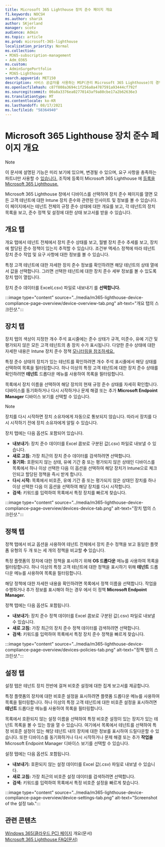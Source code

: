 ```yaml
---
title: Microsoft 365 Lighthouse 장치 준수 페이지 개요
f1.keywords: NOCSH
ms.author: sharik
author: SKjerland
manager: scotv
audience: Admin
ms.topic: article
ms.prod: microsoft-365-lighthouse
localization_priority: Normal
ms.collection:
- M365-subscription-management
- Adm_O365
ms.custom:
- AdminSurgePortfolio
- M365-Lighthouse
search.appverid: MET150
description: 서비스 공급자를 사용하는 MSP(관리 Microsoft 365 Lighthouse)의 경우 장치 준수 페이지에 대해 자세히 알아보십시오.
ms.openlocfilehash: c87f808a3694c1f256a8a4787591a93444cf792f
ms.sourcegitcommit: 00a8a3376ea02770143af9a80cbe17a2b62636e3
ms.translationtype: MT
ms.contentlocale: ko-KR
ms.lasthandoff: 08/17/2021
ms.locfileid: "58364940"
---
```

# <a name="microsoft-365-lighthouse-device-compliance-page-overview"></a>Microsoft 365 Lighthouse 장치 준수 페이지 개요

> [!NOTE]
> 이 문서에 설명된 기능은 미리 보기에 있으며, 변경될 수 있으며, 요구 사항을 충족하는 파트너만 사용할 수 [있습니다.](m365-lighthouse-requirements.md) 조직에 등록이 Microsoft 365 Lighthouse 에 [등록을 Microsoft 365 Lighthouse.](m365-lighthouse-sign-up.md)

Microsoft 365 Lighthouse 창에서 디바이스를 선택하여 장치 준수 페이지를 열면 모든 고객 테넌트에  대한 Intune 장치 준수와 관련된 인사이트 및 정보를 볼 수 있습니다. 이 페이지에서는 테넌트 전체의 규정 준수 상태에 대한 개요를 보고, 각 테넌트의 장치 목록을 보고, 준수 정책 및 설정에 대한 상태 보고서를 받을 수 있습니다.

## <a name="overview-tab"></a>개요 탭  
  
개요 탭에서 테넌트 전체에서 장치 준수 상태를 보고, 월별 장치 준수 추세를 보고, 장치에 할당된 준수 정책이 있는지 추적할 수 있습니다. 조건부 액세스 정책에 따라 테넌트 장치 준수 작업 및 요구 사항에 대한 정보를 볼 수 있습니다. 

특정 고객 테넌트에 대한 자세한 장치 준수 정보를 확인하려면 해당 테넌트의 상태 열에서 값을 선택합니다. 그러면 선택한 테넌트에 대한 장치 준수 세부 정보를 볼 수 있도록 장치 탭이 열립니다.

장치 준수 데이터를 Excel(.csv) 파일로 내보내기 를 **선택합니다.**

:::image type="content" source="../media/m365-lighthouse-device-compliance-page-overview/device-overview-tab.png" alt-text="개요 탭의 스크린샷.":::

## <a name="devices-tab"></a>장치 탭

장치 탭의 색상이 지정한 개수 주석 표시줄에는 준수 상태가 규격, 미준수, 유예 기간 및 평가되지 않은 모든 고객 테넌트의 총 장치 수가 표시됩니다. 다양한 준수 상태에 대한 자세한 내용은 Intune 장치 준수 정책 [모니터링을 참조하세요.](/mem/intune/protect/compliance-policy-monitor)

특정 준수 상태의 장치가 있는 테넌트를 확인하려면 개수 주석 표시줄에서 해당 상태를 선택하여 목록을 필터링합니다. 하나 이상의 특정 고객 테넌트에 대한 장치 준수 상태를 확인하려면 **테넌트** 드롭다운 메뉴를 사용하여 목록을 필터링합니다.

목록에서 장치 이름을 선택하여 해당 장치의 현재 규정 준수 상태를 자세히 확인합니다. 디바이스를 동기화하거나 다시 시작하거나 문제 해결 또는 추가 **Microsoft Endpoint Manager** 디바이스 보기를 선택할 수 있습니다.

> [!NOTE]
> 장치를 다시 시작하면 장치 소유자에게 자동으로 통보되지 않습니다. 따라서 장치를 다시 시작하기 전에 장치 소유자에게 알릴 수 있습니다.

장치 탭에는 다음 옵션도 포함되어 있습니다.

- **내보내기:** 장치 준수 데이터를 Excel 콤보로 구분된 값(.csv) 파일로 내보낼 수 있습니다.
- **새로 고침:** 가장 최근의 장치 준수 데이터를 검색하려면 선택합니다.
- **동기화:** 호환되지 않는 상태, 유예 기간 중 또는 평가되지 않은 상태인 디바이스를 목록에서 하나 이상 선택한 다음 이 옵션을 선택하여 해당 장치가 Intune으로 체크 인되고 할당된 정책을 즉시 받게 합니다.
- **다시 시작:** 목록에서 비호준, 유예 기간 중 또는 평가되지 않은 상태인 장치를 하나 이상 선택한 다음 이 옵션을 선택하여 해당 장치를 다시 시작합니다.
- **검색:** 키워드를 입력하여 목록에서 특정 장치를 빠르게 찾습니다.
 
:::image type="content" source="../media/m365-lighthouse-device-compliance-page-overview/devices-device-tab.png" alt-text="장치 탭의 스크린샷.":::

## <a name="policies-tab"></a>정책 탭

정책 탭에서 비교 옵션을 사용하여 테넌트 전체에서 장치 준수 정책을 보고 동일한 플랫폼 유형의 두 개 또는 세 개의 정책을 비교할 **수** 있습니다.

특정 플랫폼의 장치에 대한 정책을 표시하기 위해 **OS 드롭다운** 메뉴를 사용하여 목록을 필터링합니다. 하나 이상의 특정 고객 테넌트에 대한 정책을 표시하기 위해 **테넌트** 드롭다운 메뉴를 사용하여 목록을 필터링합니다.

해당 정책에 대한 자세한 내용을 확인하려면 목록에서 정책 이름을 선택합니다. 작업을 수행하거나 추가 정보를 표시해야 하는 경우 에서 이 정책 **Microsoft Endpoint Manager.**

정책 탭에는 다음 옵션도 포함됩니다.

- **내보내기:** 장치 준수 정책 데이터를 Excel 콤보로 구분된 값(.csv) 파일로 내보낼 수 있습니다.
- **새로 고침:** 가장 최근의 장치 준수 정책 데이터를 검색하려면 선택합니다.
- **검색:** 키워드를 입력하여 목록에서 특정 장치 준수 정책을 빠르게 찾습니다.

:::image type="content" source="../media/m365-lighthouse-device-compliance-page-overview/devices-policies-tab.png" alt-text="정책 탭의 스크린샷.":::

## <a name="settings-tab"></a>설정 탭

설정 탭은 테넌트 장치 전반에 걸쳐 비호준 설정에 대한 집계 보고서를 제공합니다. 

특정 플랫폼의 장치에 대한 비호준 설정을  표시하려면 플랫폼 드롭다운 메뉴를 사용하여 목록을 필터링합니다. 하나 이상의 특정 고객 테넌트에 대한 비호준 설정을 표시하려면 **테넌트** 드롭다운 메뉴를 사용하여 목록을 필터링합니다.

목록에서 호환되지 않는 설정 이름을 선택하여 특정 비호준 설정이 있는 장치가 있는 테넌트 목록을 볼 수 있는 창을 열 수 있습니다. 여기에서 목록에서 테넌트를 선택하여 특정 비호준 설정이 있는 해당 테넌트 내의 장치에 대한 정보를 표시하여 드릴다운할 수 있습니다. 또한 디바이스를 동기화하거나 다시 시작하거나 문제 해결 또는 추가 **작업을** Microsoft Endpoint Manager 디바이스 보기를 선택할 수 있습니다.

설정 탭에는 다음 옵션도 포함됩니다.

- **내보내기:** 호환되지 않는 설정 데이터를 Excel 값(.csv) 파일로 내보낼 수 있습니다.
- **새로 고침:** 가장 최근의 비호준 설정 데이터를 검색하려면 선택합니다.
- **검색:** 키워드를 입력하여 목록에서 특정 비호준 설정을 빠르게 찾습니다.

:::image type="content" source="../media/m365-lighthouse-device-compliance-page-overview/device-settings-tab.png" alt-text="Screenshot of the 설정 tab.":::

## <a name="related-content"></a>관련 콘텐츠

[Windows 365(클라우드 PC) 페이지](m365-lighthouse-win365-page-overview.md) 개요(문서)\
[Microsoft 365 Lighthouse FAQ(문서)](m365-lighthouse-faq.yml)
